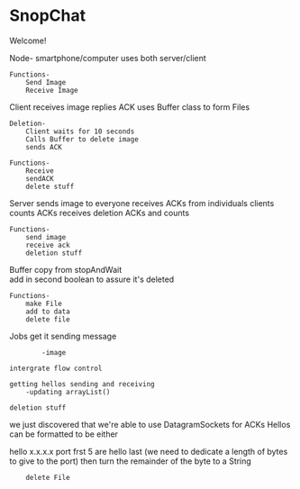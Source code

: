 SnopChat
========

Welcome!

Node-
	smartphone/computer
	uses both server/client
	
	Functions-
		Send Image
		Receive Image
		

Client
	receives image
	replies ACK
	uses Buffer class to form Files

	Deletion-	
		Client waits for 10 seconds
		Calls Buffer to delete image
		sends ACK

	Functions-
		Receive
		sendACK
		delete stuff
	
Server
	sends image to everyone
	receives ACKs from individuals clients
	counts ACKs
	receives deletion ACKs and counts

	Functions-
		send image
		receive ack
		deletion stuff
	

Buffer
	copy from stopAndWait	
	add in second boolean to assure it's deleted
	
	Functions-
		make File
		add to data
		delete file


Jobs
	get it sending message

			-image
	
	intergrate flow control	
	
	getting hellos sending and receiving
		-updating arrayList()

	deletion stuff
	
	
	
	
	
we just discovered that we're able to use DatagramSockets for ACKs
Hellos can be formatted to be either

hello x.x.x.x port
frst 5 are hello
last (we need to dedicate a length of bytes to give to the port)
then turn the remainder of the byte to a String



	















		delete File